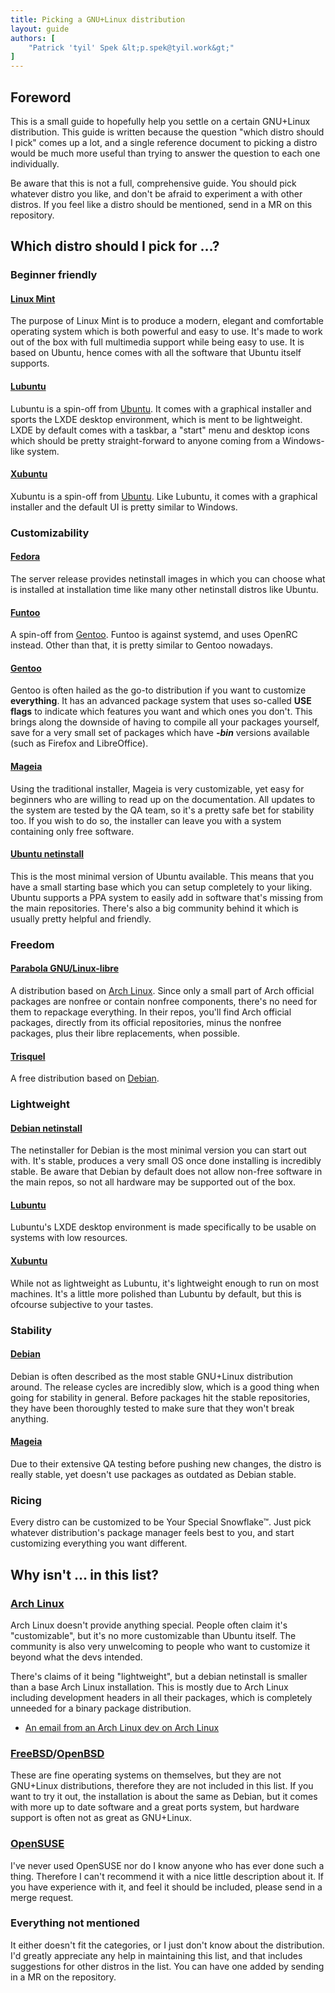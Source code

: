 ```yaml
---
title: Picking a GNU+Linux distribution
layout: guide
authors: [
	"Patrick 'tyil' Spek &lt;p.spek@tyil.work&gt;"
]
---
```


## Foreword
This is a small guide to hopefully help you settle on a certain GNU+Linux
distribution. This guide is written because the question "which distro should I
pick" comes up a lot, and a single reference document to picking a distro would
be much more useful than trying to answer the question to each one
individually.

Be aware that this is not a full, comprehensive guide. You should pick whatever
distro you like, and don't be afraid to experiment a with other distros. If you
feel like a distro should be mentioned, send in a MR on this repository.

## Which distro should I pick for …?
### Beginner friendly
#### [Linux Mint][mint]
The purpose of Linux Mint is to produce a modern, elegant and comfortable
operating system which is both powerful and easy to use. It's made to work out
of the box with full multimedia support while being easy to use. It is based on
Ubuntu, hence comes with all the software that Ubuntu itself supports.

#### [Lubuntu][lubuntu]
Lubuntu is a spin-off from [Ubuntu][ubuntu]. It comes with a graphical
installer and sports the LXDE desktop environment, which is ment to be
lightweight. LXDE by default comes with a taskbar, a "start" menu and desktop
icons which should be pretty straight-forward to anyone coming from a
Windows-like system.

#### [Xubuntu][xubuntu]
Xubuntu is a spin-off from [Ubuntu][ubuntu]. Like Lubuntu, it comes with
a graphical installer and the default UI is pretty similar to Windows.

### Customizability
#### [Fedora][fedora]
The server release provides netinstall images in which you can choose what is
installed at installation time like many other netinstall distros like Ubuntu.

#### [Funtoo][funtoo]
A spin-off from [Gentoo][gentoo]. Funtoo is against systemd, and uses OpenRC
instead. Other than that, it is pretty similar to Gentoo nowadays.

#### [Gentoo][gentoo]
Gentoo is often hailed as the go-to distribution if you want to customize
**everything**. It has an advanced package system that uses so-called **USE
flags** to indicate which features you want and which ones you don't. This
brings along the downside of having to compile all your packages yourself, save
for a very small set of packages which have ***-bin*** versions available (such
as Firefox and LibreOffice).

#### [Mageia][mageia]
Using the traditional installer, Mageia is very customizable, yet easy for
beginners who are willing to read up on the documentation. All updates to the
system are tested by the QA team, so it's a pretty safe bet for stability too.
If you wish to do so, the installer can leave you with a system containing only
free software.

#### [Ubuntu netinstall][ubuntu]
This is the most minimal version of Ubuntu available. This means that you have
a small starting base which you can setup completely to your liking. Ubuntu
supports a PPA system to easily add in software that's missing from the main
repositories. There's also a big community behind it which is usually pretty
helpful and friendly.

### Freedom
#### [Parabola GNU/Linux-libre][parabola]
A distribution based on [Arch Linux][archlinux]. Since only a small part of
Arch official packages are nonfree or contain nonfree components, there's no
need for them to repackage everything. In their repos, you'll find Arch
official packages, directly from its official repositories, minus the nonfree
packages, plus their libre replacements, when possible.

#### [Trisquel][trisquel]
A free distribution based on [Debian][debian].

### Lightweight
#### [Debian netinstall][debian]
The netinstaller for Debian is the most minimal version you can start out with.
It's stable, produces a very small OS once done installing is incredibly
stable. Be aware that Debian by default does not allow non-free software in the
main repos, so not all hardware may be supported out of the box.

#### [Lubuntu][lubuntu]
Lubuntu's LXDE desktop environment is made specifically to be usable on systems
with low resources.

#### [Xubuntu][xubuntu]
While not as lightweight as Lubuntu, it's lightweight enough to run on most
machines. It's a little more polished than Lubuntu by default, but this is
ofcourse subjective to your tastes.

### Stability
#### [Debian][debian]
Debian is often described as the most stable GNU+Linux distribution around.
The release cycles are incredibly slow, which is a good thing when going for
stability in general. Before packages hit the stable repositories, they have
been thoroughly tested to make sure that they won't break anything.

#### [Mageia][mageia]
Due to their extensive QA testing before pushing new changes, the distro is
really stable, yet doesn't use packages as outdated as Debian stable.

### Ricing
Every distro can be customized to be Your Special Snowflake™. Just pick
whatever distribution's package manager feels best to you, and start
customizing everything you want different.

## Why isn't … in this list?
### [Arch Linux][archlinux]
Arch Linux doesn't provide anything special. People often claim it's
"customizable", but it's no more customizable than Ubuntu itself. The community
is also very unwelcoming to people who want to customize it beyond what the
devs intended.

There's claims of it being "lightweight", but a debian netinstall is smaller
than a base Arch Linux installation. This is mostly due to Arch Linux including
development headers in all their packages, which is completely unneeded for a
binary package distribution.

- [An email from an Arch Linux dev on Arch Linux](https://lists.archlinux.org/pipermail/arch-general/2015-July/039443.html)

### [FreeBSD][freebsd]/[OpenBSD][openbsd]
These are fine operating systems on themselves, but they are not GNU+Linux
distributions, therefore they are not included in this list. If you want to try
it out, the installation is about the same as Debian, but it comes with more up
to date software and a great ports system, but hardware support is often not as
great as GNU+Linux.

### [OpenSUSE][opensuse]
I've never used OpenSUSE nor do I know anyone who has ever done such a thing.
Therefore I can't recommend it with a nice little description about it. If you
have experience with it, and feel it should be included, please send in a merge
request.

### Everything not mentioned
It either doesn't fit the categories, or I just don't know about the
distribution. I'd greatly appreciate any help in maintaining this list, and
that includes suggestions for other distros in the list. You can have one
added by sending in a MR on the repository.

[archlinux]: https://www.archlinux.org/
[debian]: https://www.debian.org/
[fedora]: https://getfedora.org/
[freebsd]: https://www.freebsd.org/
[funtoo]: http://www.funtoo.org/Welcome
[gentoo]: https://www.gentoo.org/
[lubuntu]: http://lubuntu.me/
[mageia]: https://www.mageia.org/en/
[mint]: https://www.linuxmint.com/
[openbsd]: http://www.openbsd.org/
[opensuse]: https://www.opensuse.org/
[parabola]: https://www.parabola.nu/
[trisquel]: https://trisquel.info/
[ubuntu]: http://www.ubuntu.com/
[xubuntu]: http://xubuntu.org/

